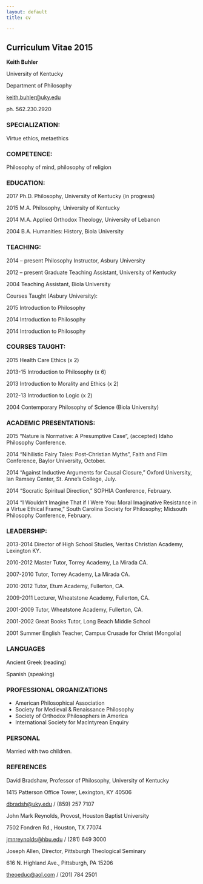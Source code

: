```yaml
---
layout: default
title: cv

--- 
```


## Curriculum Vitae 2015 ##

**Keith Buhler**


University of Kentucky

Department of Philosophy

[keith.buhler@uky.edu](emailto:keith.buhler@uky.edu)

ph. 562.230.2920



### SPECIALIZATION: ###
Virtue ethics, metaethics


### COMPETENCE: ###
Philosophy of mind, philosophy of religion


### EDUCATION: ###

2017 Ph.D. Philosophy, University of Kentucky (in progress) 

2015 M.A. Philosophy, University of Kentucky

2014 M.A. Applied Orthodox Theology, University of Lebanon 

2004 B.A. Humanities: History, Biola University 
 

### TEACHING: ###
2014 – present  Philosophy Instructor, Asbury University

2012 – present  Graduate Teaching Assistant, University of Kentucky

2004            Teaching Assistant, Biola University

Courses Taught (Asbury University): 

2015    Introduction to Philosophy

2014    Introduction to Philosophy

2014    Introduction to Philosophy


### COURSES TAUGHT: ###
2015    Health Care Ethics (x 2)

2013-15    Introduction to Philosophy (x 6)

2013    Introduction to Morality and Ethics  (x 2)                

2012-13    Introduction to Logic (x 2)


2004    Contemporary Philosophy of Science (Biola University)    


### ACADEMIC PRESENTATIONS: ###
2015    “Nature is Normative: A Presumptive Case”, (accepted) Idaho Philosophy Conference.

2014     “Nihilistic Fairy Tales: Post-Christian Myths”, Faith and Film Conference, Baylor University, October. 

2014    “Against Inductive Arguments for Causal Closure,” Oxford University, Ian Ramsey Center, St. Anne’s College, July. 

2014    “Socratic Spiritual Direction,” SOPHIA Conference, February.

2014    “I Wouldn’t Imagine That if I Were You: Moral Imaginative Resistance in a Virtue Ethical Frame,” South Carolina Society for Philosophy;  Midsouth Philosophy Conference, February.


### LEADERSHIP: ###

2013-2014   Director of High School Studies, Veritas Christian Academy, Lexington KY.   

2010-2012   Master Tutor, Torrey Academy, La Mirada CA.

2007-2010   Tutor, Torrey Academy, La Mirada CA.

2010-2012   Tutor, Etum Academy, Fullerton, CA.

2009-2011   Lecturer, Wheatstone Academy, Fullerton, CA. 

2001-2009   Tutor, Wheatstone Academy, Fullerton, CA. 

2001-2002   Great Books Tutor, Long Beach Middle School

2001        Summer English Teacher, Campus Crusade for Christ (Mongolia) 

### LANGUAGES ###

Ancient Greek (reading)

Spanish  (speaking) 

### PROFESSIONAL ORGANIZATIONS ###

* American Philosophical Association
* Society for Medieval & Renaissance Philosophy
* Society of Orthodox Philosophers in America
* International Society for MacIntyrean Enquiry


### PERSONAL ###
Married with two children.

### REFERENCES ###
David Bradshaw, Professor of Philosophy, University of Kentucky

1415 Patterson Office Tower, Lexington, KY 40506

dbradsh@uky.edu / (859) 257 7107

John Mark Reynolds, Provost, Houston Baptist University

7502 Fondren Rd., Houston, TX 77074

jmnreynolds@hbu.edu / (281) 649 3000

Joseph Allen, Director, Pittsburgh Theological Seminary

616 N. Highland Ave., Pittsburgh, PA 15206

theoeduc@aol.com / (201) 784 2501

